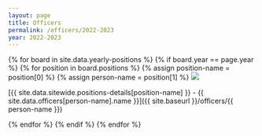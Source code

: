 ```yaml
---
layout: page
title: Officers
permalink: /officers/2022-2023
year: 2022-2023
---
```


{% for board in site.data.yearly-positions %}
  {% if board.year == page.year %}
  {% for position in board.positions %}
  {% assign position-name = position[0] %}
  {% assign person-name = position[1] %}
  <img class="headshot" src="{{ site.baseurl }}/uploads/headshots/{{ person-name }}.jpg">
  
  [{{ site.data.sitewide.positions-details[position-name] }} - {{ site.data.officers[person-name].name }}]({{ site.baseurl }}/officers/{{ person-name }})

  {% endfor %}
  {% endif %}
{% endfor %}
